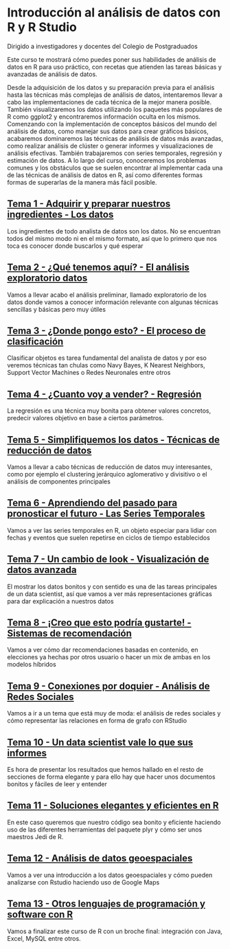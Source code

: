 # Introducción al análisis de datos con R y R Studio
Dirigido a investigadores y docentes del Colegio de Postgraduados

Este curso te mostrará cómo puedes poner sus habilidades de análisis de datos en R para uso práctico, con recetas que atienden las tareas básicas y avanzadas de análisis de datos. 

Desde la adquisición de los datos y su preparación previa para el análisis hasta las técnicas más complejas de análisis de datos, intentaremos llevar a cabo las implementaciones de cada técnica de la mejor manera posible. 
También visualizaremos los datos utilizando los paquetes más populares de R como ggplot2 y encontraremos información oculta en los mismos. 
Comenzando con la implementación de conceptos básicos del mundo del análisis de datos, como manejar sus datos para crear gráficos básicos, acabaremos dominaremos las técnicas de análisis de datos más avanzadas, como realizar análisis de clúster o generar informes y visualizaciones de análisis efectivas. 
También trabajaremos con series temporales, regresión y estimación de datos. A lo largo del curso, conoceremos los problemas comunes y los obstáculos que se suelen encontrar al implementar cada una de las técnicas de análisis de datos en R, así como diferentes formas formas de superarlas de la manera más fácil posible.

## [Tema 1 - Adquirir y preparar nuestros ingredientes - Los datos](https://github.com/gitpeser/Curso-de-R-y-R-Estudio-para-investigadores/tree/master/scripts/tema1)
Los ingredientes de todo analista de datos son los datos. No se encuentran todos del mismo modo ni en el mismo formato, así que lo primero que nos toca es conocer donde buscarlos y qué esperar

## [Tema 2 - ¿Qué tenemos aquí? - El análisis exploratorio datos](https://github.com/gitpeser/Curso-de-R-y-R-Estudio-para-investigadores/tree/master/scripts/tema2)
Vamos a llevar acabo el análisis preliminar, llamado exploratorio de los datos donde vamos a conocer información relevante con algunas técnicas sencillas y básicas pero muy útiles

## [Tema 3 - ¿Donde pongo esto? - El proceso de clasificación](https://github.com/gitpeser/Curso-de-R-y-R-Estudio-para-investigadores/tree/master/scripts/tema3)
Clasificar objetos es tarea fundamental del analista de datos y por eso veremos técnicas tan chulas como Navy Bayes, K Nearest Neighbors, Support Vector Machines o Redes Neuronales entre otros

## [Tema 4 - ¿Cuanto voy a vender? - Regresión](https://github.com/gitpeser/Curso-de-R-y-R-Estudio-para-investigadores/tree/master/scripts/tema4)
La regresión es una técnica muy bonita para obtener valores concretos, predecir valores objetivo en base a ciertos parámetros.

## [Tema 5 - Simplifiquemos los datos - Técnicas de reducción de datos](https://github.com/gitpeser/Curso-de-R-y-R-Estudio-para-investigadores/tree/master/scripts/tema5)
Vamos a llevar a cabo técnicas de reducción de datos muy interesantes, como por ejemplo el clustering jerárquico aglomerativo y divisitivo o el análisis de componentes principales

## [Tema 6 - Aprendiendo del pasado para pronosticar el futuro - Las Series Temporales](https://github.com/gitpeser/Curso-de-R-y-R-Estudio-para-investigadores/tree/master/scripts/tema6)
Vamos a ver las series temporales en R, un objeto especiar para lidiar con fechas y eventos que suelen repetirse en ciclos de tiempo establecidos

## [Tema 7 - Un cambio de look - Visualización de datos avanzada](https://github.com/gitpeser/Curso-de-R-y-R-Estudio-para-investigadores/tree/master/scripts/tema7)
El mostrar los datos bonitos y con sentido es una de las tareas principales de un data scientist, así que vamos a ver más representaciones gráficas para dar explicación a nuestros datos

## [Tema 8 - ¡Creo que esto podría gustarte! - Sistemas de recomendación](https://github.com/gitpeser/Curso-de-R-y-R-Estudio-para-investigadores/tree/master/scripts/tema8)
Vamos a ver cómo dar recomendaciones basadas en contenido, en elecciones ya hechas por otros usuario o hacer un mix de ambas en los modelos híbridos

## [Tema 9 - Conexiones por doquier - Análisis de Redes Sociales](https://github.com/joanby/gitpeser/Curso-de-R-y-R-Estudio-para-investigadores/master/scripts/tema9)
Vamos a ir a un tema que está muy de moda: el análisis de redes sociales y cómo representar las relaciones en forma de grafo con RStudio

## [Tema 10 - Un data scientist vale lo que sus informes](https://github.com/gitpeser/Curso-de-R-y-R-Estudio-para-investigadores/tree/master/scripts/tema10)
Es hora de presentar los resultados que hemos hallado en el resto de secciones de forma elegante y para ello hay que hacer unos documentos bonitos y fáciles de leer y entender

## [Tema 11 - Soluciones elegantes y eficientes en R](https://github.com/gitpeser/Curso-de-R-y-R-Estudio-para-investigadores/tree/master/scripts/tema11)
En este caso queremos que nuestro código sea bonito y eficiente haciendo uso de las diferentes herramientas del paquete plyr y cómo ser unos maestros Jedi de R.

## [Tema 12 - Análisis de datos geoespaciales](https://github.com/gitpeser/Curso-de-R-y-R-Estudio-para-investigadores/tree/master/scripts/tema12)
Vamos a ver una introducción a los datos geoespaciales y cómo pueden analizarse con Rstudio haciendo uso de Google Maps

## [Tema 13 - Otros lenguajes de programación y software con R](https://github.com/gitpeser/Curso-de-R-y-R-Estudio-para-investigadores/tree/master/scripts/tema13)
Vamos a finalizar este curso de R con un broche final: integración con Java, Excel, MySQL entre otros.
